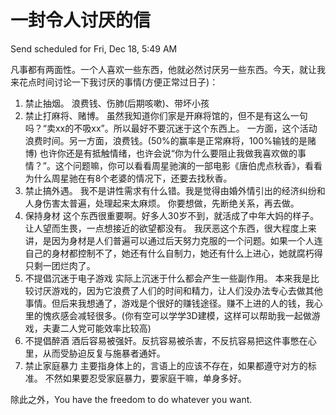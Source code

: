 # 一封令人讨厌的信

Send scheduled for Fri, Dec 18, 5:49 AM



凡事都有两面性。一个人喜欢一些东西，他就必然讨厌另一些东西。今天，就让我来花点时间讨论一下我讨厌的事情\(方便正常过日子\)：

1. 禁止抽烟。 浪费钱、伤肺\(后期咳嗽\)、带坏小孩
2. 禁止打麻将、赌博。 虽然我知道你们家是开麻将馆的，但不是有这么一句吗？“卖xx的不吸xx”。所以最好不要沉迷于这个东西上。 一方面，这个活动浪费时间。另一方面，浪费钱。\(50%的赢率是正常麻将，100%输钱的是赌博\) 也许你还是有抵触情绪，也许会说“你为什么要阻止我做我喜欢做的事情？”。这个问题嘛，你可以看看周星驰演的一部电影《唐伯虎点秋香》，看看为什么周星驰在有8个老婆的情况下，还要去找秋香。
3. 禁止搞外遇。 我不是讲性需求有什么错。我是觉得由婚外情引出的经济纠纷和人身伤害太普遍，处理起来太麻烦。 你要想做，先断绝关系，再去做。
4. 保持身材 这个东西很重要啊。好多人30岁不到，就活成了中年大妈的样子。让人望而生畏，一点想接近的欲望都没有。 我厌恶这个东西，很大程度上来讲，是因为身材是人们普遍可以通过后天努力克服的一个问题。如果一个人连自己的身材都控制不了，她还有什么自制力，她还有什么上进心，她就腐朽得只剩一团烂肉了。
5. 不提倡沉迷于电子游戏 实际上沉迷于什么都会产生一些副作用。 本来我是比较讨厌游戏的，因为它浪费了人们的时间和精力，让人们没办法专心去做其他事情。但后来我想通了，游戏是个很好的赚钱途径。赚不上进的人的钱，我心里的愧疚感会减轻很多。\(你有空可以学学3D建模，这样可以帮助我一起做游戏，夫妻二人党可能效率比较高\)
6. 不提倡醉酒 酒后容易被强奸。反抗容易被杀害，不反抗容易把这件事憋在心里，从而受胁迫反复与施暴者通奸。
7. 禁止家庭暴力 主要指身体上的，言语上的应该不存在，如果都遵守对方的标准。 不然如果要忍受家庭暴力，要家庭干嘛，单身多好。

除此之外，You have the freedom to do whatever you want.

